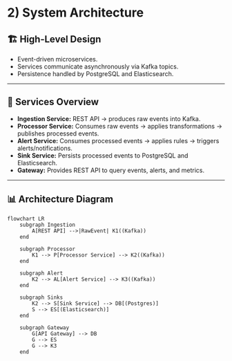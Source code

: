 # 2) System Architecture

## 🏗 High-Level Design
- Event-driven microservices.
- Services communicate asynchronously via Kafka topics.
- Persistence handled by PostgreSQL and Elasticsearch.

---

## 🔧 Services Overview
- **Ingestion Service:** REST API → produces raw events into Kafka.
- **Processor Service:** Consumes raw events → applies transformations → publishes processed events.
- **Alert Service:** Consumes processed events → applies rules → triggers alerts/notifications.
- **Sink Service:** Persists processed events to PostgreSQL and Elasticsearch.
- **Gateway:** Provides REST API to query events, alerts, and metrics.

---

## 📊 Architecture Diagram
```mermaid
flowchart LR
    subgraph Ingestion
        A[REST API] -->|RawEvent| K1((Kafka))
    end

    subgraph Processor
        K1 --> P[Processor Service] --> K2((Kafka))
    end

    subgraph Alert
        K2 --> AL[Alert Service] --> K3((Kafka))
    end

    subgraph Sinks
        K2 --> S[Sink Service] --> DB[(Postgres)]
        S --> ES[(Elasticsearch)]
    end

    subgraph Gateway
        G[API Gateway] --> DB
        G --> ES
        G --> K3
    end
```
